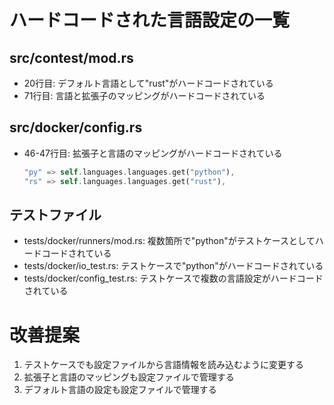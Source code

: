 # ハードコードされた言語設定の一覧

## src/contest/mod.rs
- 20行目: デフォルト言語として"rust"がハードコードされている
- 71行目: 言語と拡張子のマッピングがハードコードされている

## src/docker/config.rs
- 46-47行目: 拡張子と言語のマッピングがハードコードされている
  ```rust
  "py" => self.languages.languages.get("python"),
  "rs" => self.languages.languages.get("rust"),
  ```

## テストファイル
- tests/docker/runners/mod.rs: 複数箇所で"python"がテストケースとしてハードコードされている
- tests/docker/io_test.rs: テストケースで"python"がハードコードされている
- tests/docker/config_test.rs: テストケースで複数の言語設定がハードコードされている

# 改善提案
1. テストケースでも設定ファイルから言語情報を読み込むように変更する
2. 拡張子と言語のマッピングも設定ファイルで管理する
3. デフォルト言語の設定も設定ファイルで管理する 